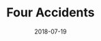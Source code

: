 ---
date: "2018-07-19"
title: "Four Accidents"
image: "four_accidents1000.png"
alt: "Four Accidents"
color: ""
link1: ""
link2: ""
---